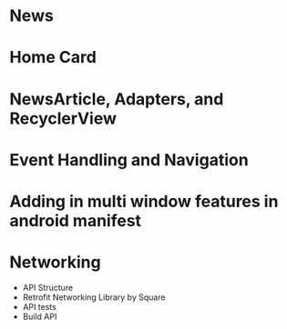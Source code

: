 # News

# Home Card

# NewsArticle, Adapters, and RecyclerView

# Event Handling and Navigation

# Adding in multi window features in android manifest

# Networking
 - API Structure
 - Retrofit Networking Library by Square
 - API tests
 - Build API 
